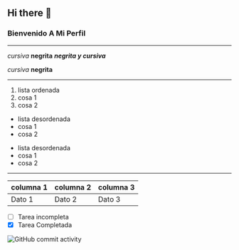 ## Hi there 👋

### Bienvenido A Mi Perfil

___

*cursiva*
**negrita**
***negrita y cursiva***

_cursiva_
__negrita__

***

1. lista ordenada
2. cosa 1
3. cosa 2

- lista desordenada
- cosa 1
- cosa 2

* lista desordenada
* cosa 1
* cosa 2

---

| columna 1 | columna 2 | columna 3 |
| --------- | --------- | --------- |
| Dato 1    | Dato 2    | Dato 3    |

- [ ] Tarea incompleta
- [x] Tarea Completada

![GitHub commit activity](https://img.shields.io/github/commit-activity/y/Miguel-dh/Miguel-dh?link=https%3A%2F%2Fgithub.com%2FMiguel-dh%2FMiguel-dh%3Ftab%3Dreadme-ov-file)
<!--
**Miguel-dh/Miguel-dh** is a ✨ _special_ ✨ repository because its `README.md` (this file) appears on your GitHub profile.

Here are some ideas to get you started:

- 🔭 I’m currently working on ...
- 🌱 I’m currently learning ...
- 👯 I’m looking to collaborate on ...
- 🤔 I’m looking for help with ...
- 💬 Ask me about ...
- 📫 How to reach me: ...
- 😄 Pronouns: ...
- ⚡ Fun fact: ...
-->
